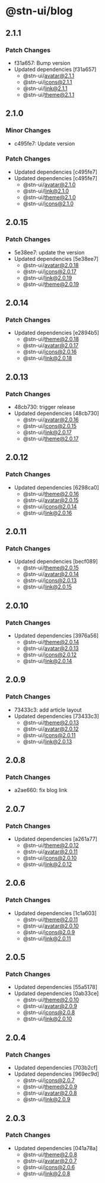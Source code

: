 # @stn-ui/blog

## 2.1.1

### Patch Changes

- f31a657: Bump version
- Updated dependencies [f31a657]
  - @stn-ui/avatar@2.1.1
  - @stn-ui/icons@2.1.1
  - @stn-ui/link@2.1.1
  - @stn-ui/theme@2.1.1

## 2.1.0

### Minor Changes

- c495fe7: Update version

### Patch Changes

- Updated dependencies [c495fe7]
- Updated dependencies [c495fe7]
  - @stn-ui/avatar@2.1.0
  - @stn-ui/link@2.1.0
  - @stn-ui/theme@2.1.0
  - @stn-ui/icons@2.1.0

## 2.0.15

### Patch Changes

- 5e38ee7: update the version
- Updated dependencies [5e38ee7]
  - @stn-ui/avatar@2.0.18
  - @stn-ui/icons@2.0.17
  - @stn-ui/link@2.0.19
  - @stn-ui/theme@2.0.19

## 2.0.14

### Patch Changes

- Updated dependencies [e2894b5]
  - @stn-ui/theme@2.0.18
  - @stn-ui/avatar@2.0.17
  - @stn-ui/icons@2.0.16
  - @stn-ui/link@2.0.18

## 2.0.13

### Patch Changes

- 48cb730: trigger release
- Updated dependencies [48cb730]
  - @stn-ui/avatar@2.0.16
  - @stn-ui/icons@2.0.15
  - @stn-ui/link@2.0.17
  - @stn-ui/theme@2.0.17

## 2.0.12

### Patch Changes

- Updated dependencies [6298ca0]
  - @stn-ui/theme@2.0.16
  - @stn-ui/avatar@2.0.15
  - @stn-ui/icons@2.0.14
  - @stn-ui/link@2.0.16

## 2.0.11

### Patch Changes

- Updated dependencies [becf089]
  - @stn-ui/theme@2.0.15
  - @stn-ui/avatar@2.0.14
  - @stn-ui/icons@2.0.13
  - @stn-ui/link@2.0.15

## 2.0.10

### Patch Changes

- Updated dependencies [3976a56]
  - @stn-ui/theme@2.0.14
  - @stn-ui/avatar@2.0.13
  - @stn-ui/icons@2.0.12
  - @stn-ui/link@2.0.14

## 2.0.9

### Patch Changes

- 73433c3: add article layout
- Updated dependencies [73433c3]
  - @stn-ui/theme@2.0.13
  - @stn-ui/avatar@2.0.12
  - @stn-ui/icons@2.0.11
  - @stn-ui/link@2.0.13

## 2.0.8

### Patch Changes

- a2ae660: fix blog link

## 2.0.7

### Patch Changes

- Updated dependencies [a261a77]
  - @stn-ui/theme@2.0.12
  - @stn-ui/avatar@2.0.11
  - @stn-ui/icons@2.0.10
  - @stn-ui/link@2.0.12

## 2.0.6

### Patch Changes

- Updated dependencies [1c1a603]
  - @stn-ui/theme@2.0.11
  - @stn-ui/avatar@2.0.10
  - @stn-ui/icons@2.0.9
  - @stn-ui/link@2.0.11

## 2.0.5

### Patch Changes

- Updated dependencies [55a5178]
- Updated dependencies [0ab33ce]
  - @stn-ui/theme@2.0.10
  - @stn-ui/avatar@2.0.9
  - @stn-ui/icons@2.0.8
  - @stn-ui/link@2.0.10

## 2.0.4

### Patch Changes

- Updated dependencies [703b2cf]
- Updated dependencies [969ec9d]
  - @stn-ui/icons@2.0.7
  - @stn-ui/theme@2.0.9
  - @stn-ui/avatar@2.0.8
  - @stn-ui/link@2.0.9

## 2.0.3

### Patch Changes

- Updated dependencies [041a78a]
  - @stn-ui/theme@2.0.8
  - @stn-ui/avatar@2.0.7
  - @stn-ui/icons@2.0.6
  - @stn-ui/link@2.0.8
